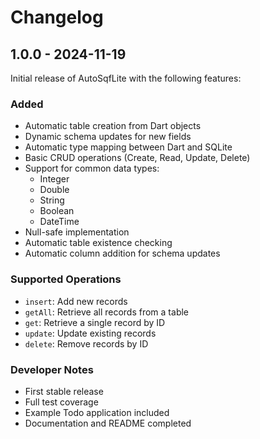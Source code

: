 # Changelog

## 1.0.0 - 2024-11-19

Initial release of AutoSqfLite with the following features:

### Added
- Automatic table creation from Dart objects
- Dynamic schema updates for new fields
- Automatic type mapping between Dart and SQLite
- Basic CRUD operations (Create, Read, Update, Delete)
- Support for common data types:
  - Integer
  - Double
  - String
  - Boolean
  - DateTime
- Null-safe implementation
- Automatic table existence checking
- Automatic column addition for schema updates

### Supported Operations
- `insert`: Add new records
- `getAll`: Retrieve all records from a table
- `get`: Retrieve a single record by ID
- `update`: Update existing records
- `delete`: Remove records by ID

### Developer Notes
- First stable release
- Full test coverage
- Example Todo application included
- Documentation and README completed
